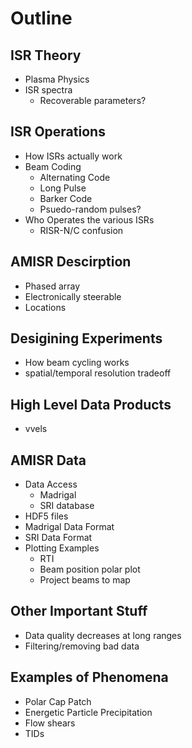 # Outline

## ISR Theory
- Plasma Physics
- ISR spectra
    - Recoverable parameters?

## ISR Operations
- How ISRs actually work
- Beam Coding
    - Alternating Code
    - Long Pulse
    - Barker Code
    - Psuedo-random pulses?
- Who Operates the various ISRs
    - RISR-N/C confusion

## AMISR Descirption
- Phased array
- Electronically steerable
- Locations

## Desigining Experiments
- How beam cycling works
- spatial/temporal resolution tradeoff

## High Level Data Products
- vvels

## AMISR Data
- Data Access
    - Madrigal
    - SRI database
- HDF5 files
- Madrigal Data Format
- SRI Data Format
- Plotting Examples
    - RTI
    - Beam position polar plot
    - Project beams to map

## Other Important Stuff
- Data quality decreases at long ranges
- Filtering/removing bad data

## Examples of Phenomena
- Polar Cap Patch
- Energetic Particle Precipitation
- Flow shears
- TIDs